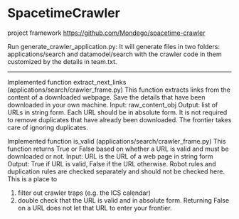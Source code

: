 # SpacetimeCrawler
project framework https://github.com/Mondego/spacetime-crawler

Run generate_crawler_application.py: It will generate files in two folders:
applications/search and datamodel/search with the crawler code in them customized by the details in team.txt.

***
Implemented function extract_next_links (applications/search/crawler_frame.py)
This function extracts links from the content of a downloaded webpage.
Save the details that have been downloaded in your own machine.
Input: raw_content_obj
Output: list of URLs in string form. Each URL should be in absolute form. 
It is not required to remove duplicates that have already been downloaded. The frontier takes care of ignoring duplicates.

Implemented function is_valid (applications/search/crawler_frame.py)
This function returns True or False based on whether a URL is valid and must be downloaded or not.
Input: URL is the URL of a web page in string form
Output: True if URL is valid, False if the URL otherwise. Robot rules and duplication rules are checked separately and should not be checked here. This is a place to
1. filter out crawler traps (e.g. the ICS calendar)
2. double check that the URL is valid and in absolute form. Returning False on a URL does not let that URL to enter your frontier.
